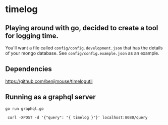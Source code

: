 # timelog
Playing around with go, decided to create a tool for logging time.
---
You'll want a file called `config/config.development.json` that has the details of your mongo database.
See `config/config.example.json` as an example.

## Dependencies
https://github.com/benjimouse/timelogutil

## Running as a graphql server
`go run graphql.go`

` curl -XPOST -d '{"query": "{ timelog }"}' localhost:8080/query`

